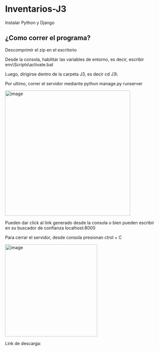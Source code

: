 # Inventarios-J3

Instalar Python y Django

## ¿Como correr el programa?
Descomprimir el zip en el escritorio

Desde la consola, habilitar las variables de entorno, es decir, escribir env\Scripts\activate.bat

Luego, dirigirse dentro de la carpeta J3, es decir cd J3\

Por ultimo, correr el servidor mediante python manage.py runserver

<img width="409" alt="image" src="https://github.com/user-attachments/assets/2a46a851-89c5-46d2-890b-a8391bc87346">

Pueden dar click al link generado desde la consola o bien pueden escribir en su buscador de confianza localhost:8000

Para cerrar el servidor, desde consola presionan ctrol + C

<img width="301" alt="image" src="https://github.com/user-attachments/assets/105d4d82-cda6-4c27-899f-47c6af340a5d">

Link de descarga: 

